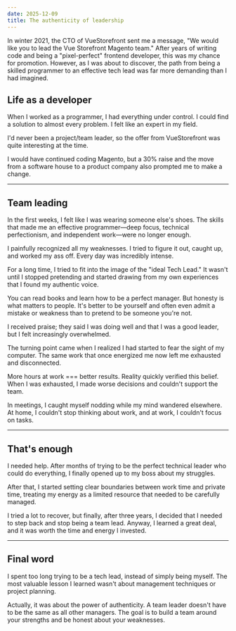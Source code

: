 ```yaml
---
date: 2025-12-09
title: The authenticity of leadership
---
```

In winter 2021, the CTO of VueStorefront sent me a message, "We would like you to lead the Vue Storefront Magento team." After years of writing code and being a "pixel-perfect" frontend developer, this was my chance for promotion. However, as I was about to discover, the path from being a skilled programmer to an effective tech lead was far more demanding than I had imagined.
## Life as a developer

When I worked as a programmer, I had everything under control. I could find a solution to almost every problem. I felt like an expert in my field.

I'd never been a project/team leader, so the offer from VueStorefront was quite interesting at the time.

I would have continued coding Magento, but a 30% raise and the move from a software house to a product company also prompted me to make a change.

---
## Team leading

In the first weeks, I felt like I was wearing someone else's shoes. The skills that made me an effective programmer—deep focus, technical perfectionism, and independent work—were no longer enough.

I painfully recognized all my weaknesses. I tried to figure it out, caught up, and worked my ass off. Every day was incredibly intense.

For a long time, I tried to fit into the image of the "ideal Tech Lead." It wasn't until I stopped pretending and started drawing from my own experiences that I found my authentic voice.

You can read books and learn how to be a perfect manager. But honesty is what matters to people. It's better to be yourself and often even admit a mistake or weakness than to pretend to be someone you're not.

I received praise; they said I was doing well and that I was a good leader, but I felt increasingly overwhelmed.

The turning point came when I realized I had started to fear the sight of my computer. The same work that once energized me now left me exhausted and disconnected.

More hours at work === better results. Reality quickly verified this belief. When I was exhausted, I made worse decisions and couldn't support the team.

In meetings, I caught myself nodding while my mind wandered elsewhere. At home, I couldn't stop thinking about work, and at work, I couldn't focus on tasks.

---
## That's enough

I needed help. After months of trying to be the perfect technical leader who could do everything, I finally opened up to my boss about my struggles.

After that, I started setting clear boundaries between work time and private time, treating my energy as a limited resource that needed to be carefully managed.

I tried a lot to recover, but finally, after three years, I decided that I needed to step back and stop being a team lead. Anyway, I learned a great deal, and it was worth the time and energy I invested.

---
## Final word

I spent too long trying to be a tech lead, instead of simply being myself. The most valuable lesson I learned wasn't about management techniques or project planning.

Actually, it was about the power of authenticity. A team leader doesn't have to be the same as all other managers. The goal is to build a team around your strengths and be honest about your weaknesses.
